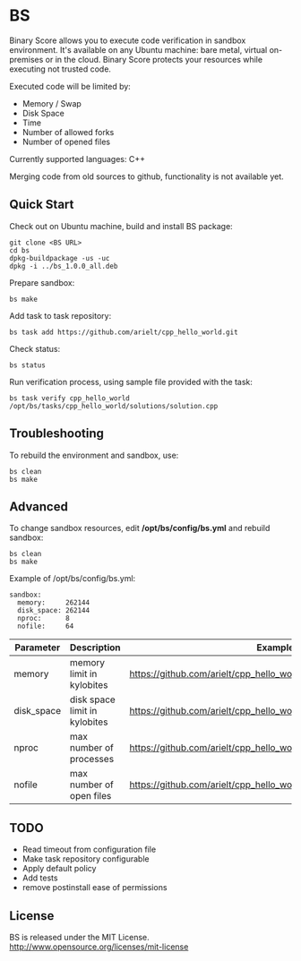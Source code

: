 BS
==

Binary Score allows you to execute code verification in sandbox environment. It's available on any Ubuntu machine: bare metal, virtual on-premises or in the cloud. Binary Score protects your resources while executing not trusted code. 

Executed code will be limited by:

 * Memory / Swap
 * Disk Space
 * Time
 * Number of allowed forks
 * Number of opened files
 
Currently supported languages: C++

Merging code from old sources to github, functionality is not available yet.

## Quick Start

Check out on Ubuntu machine, build and install BS package:

    git clone <BS URL>
    cd bs
    dpkg-buildpackage -us -uc
    dpkg -i ../bs_1.0.0_all.deb

Prepare sandbox:

    bs make
        
Add task to task repository:

    bs task add https://github.com/arielt/cpp_hello_world.git
    
Check status:

    bs status

Run verification process, using sample file provided with the task:

    bs task verify cpp_hello_world /opt/bs/tasks/cpp_hello_world/solutions/solution.cpp

## Troubleshooting

To rebuild the environment and sandbox, use:

    bs clean
    bs make

## Advanced

To change sandbox resources, edit **/opt/bs/config/bs.yml** and rebuild sandbox:

    bs clean
    bs make

Example of /opt/bs/config/bs.yml:

    sandbox:
      memory:     262144
      disk_space: 262144
      nproc:      8
      nofile:     64

Parameter     | Description | Example of neutralized action
------------- | ----------- | -----------------
memory        | memory limit in kylobites | https://github.com/arielt/cpp_hello_world/blob/master/solutions/solution_malloc_bomb.cpp
disk_space    | disk space limit in kylobites | https://github.com/arielt/cpp_hello_world/blob/master/solutions/solution_hd_explosion.cpp
nproc       | max number of processes | https://github.com/arielt/cpp_hello_world/blob/master/solutions/solution_fork_bomb.cpp
nofile       | max number of open files | https://github.com/arielt/cpp_hello_world/blob/master/solutions/solution_multiple_files.cpp

## TODO

* Read timeout from configuration file
* Make task repository configurable
* Apply default policy
* Add tests
* remove postinstall ease of permissions

## License

BS is released under the MIT License. http://www.opensource.org/licenses/mit-license

